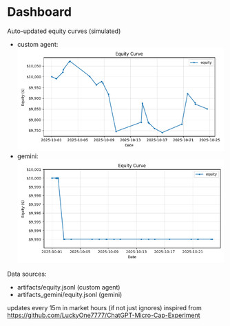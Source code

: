 # Dashboard

Auto-updated equity curves (simulated)

- custom agent: ![Equity Curve](artifacts/equity.png?v=52ff100)
- gemini: ![Equity Curve (Gemini)](artifacts_gemini/equity.png?v=52ff100)

Data sources:
- artifacts/equity.jsonl (custom agent)
- artifacts_gemini/equity.jsonl (gemini)

updates every 15m in market hours (if not just ignores)
inspired from https://github.com/LuckyOne7777/ChatGPT-Micro-Cap-Experiment